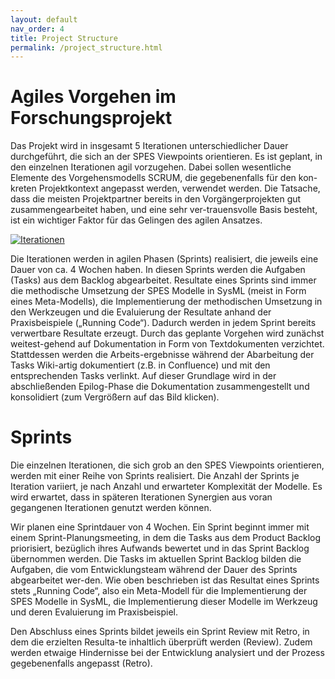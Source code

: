 ```yaml
---
layout: default
nav_order: 4
title: Project Structure
permalink: /project_structure.html
---
```

# Agiles Vorgehen im Forschungsprojekt
Das Projekt wird in insgesamt 5 Iterationen unterschiedlicher Dauer durchgeführt, die sich an der SPES Viewpoints orientieren. 
Es ist geplant, in den einzelnen Iterationen agil vorzugehen. Dabei sollen wesentliche Elemente des Vorgehensmodells SCRUM, die gegebenenfalls für den kon-kreten Projektkontext angepasst werden, verwendet werden. 
Die Tatsache, dass die meisten Projektpartner bereits in den Vorgängerprojekten gut zusammengearbeitet haben, und eine sehr ver-trauensvolle Basis besteht, ist ein wichtiger Faktor für das Gelingen des agilen Ansatzes.

[![Iterationen](/spesml/bilder/iterationen.png)](https://aknerr.github.io/spesml/bilder/iterationen.png)

Die Iterationen werden in agilen Phasen (Sprints) realisiert, die jeweils eine Dauer von ca. 4 Wochen haben. 
In diesen Sprints werden die Aufgaben (Tasks) aus dem Backlog abgearbeitet. Resultate eines Sprints sind immer die methodische Umsetzung der SPES Modelle in SysML (meist in Form eines Meta-Modells), die Implementierung der methodischen Umsetzung in den Werkzeugen und die Evaluierung der Resultate anhand der Praxisbeispiele („Running Code“). 
Dadurch werden in jedem Sprint bereits verwertbare Resultate erzeugt. Durch das geplante Vorgehen wird zunächst weitest-gehend auf Dokumentation in Form von Textdokumenten verzichtet. 
Stattdessen werden die Arbeits-ergebnisse während der Abarbeitung der Tasks Wiki-artig dokumentiert (z.B. in Confluence) und mit den entsprechenden Tasks verlinkt. 
Auf dieser Grundlage wird in der abschließenden Epilog-Phase die Dokumentation zusammengestellt und konsolidiert (zum Vergrößern auf das Bild klicken).

# Sprints
Die einzelnen Iterationen, die sich grob an den SPES Viewpoints orientieren, werden mit einer Reihe von Sprints realisiert. Die Anzahl der Sprints je Iteration variiert, je nach Anzahl und erwarteter Komplexität der Modelle. Es wird erwartet, dass in späteren Iterationen Synergien aus voran gegangenen Iterationen genutzt werden können.  
  
Wir planen eine Sprintdauer von 4 Wochen. Ein Sprint beginnt immer mit einem Sprint-Planungsmeeting, in dem die Tasks aus dem Product Backlog priorisiert, bezüglich ihres Aufwands bewertet und in das Sprint Backlog übernommen werden. Die Tasks im aktuellen Sprint Backlog bilden die Aufgaben, die vom Entwicklungsteam während der Dauer des Sprints abgearbeitet wer-den. Wie oben beschrieben ist das Resultat eines Sprints stets „Running Code“, also ein Meta-Modell für die Implementierung der SPES Modelle in SysML, die Implementierung dieser Modelle im Werkzeug und deren Evaluierung im Praxisbeispiel.  
  
Den Abschluss eines Sprints bildet jeweils ein Sprint Review mit Retro, in dem die erzielten Resulta-te inhaltlich überprüft werden (Review). Zudem werden etwaige Hindernisse bei der Entwicklung analysiert und der Prozess gegebenenfalls angepasst (Retro).
